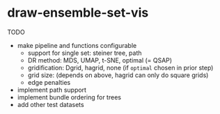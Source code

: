 # draw-ensemble-set-vis

TODO

- make pipeline and functions configurable
  - support for single set: steiner tree, path
  - DR method: MDS, UMAP, t-SNE, optimal (= QSAP)
  - gridification: Dgrid, hagrid, none (if `optimal` chosen in prior step)
  - grid size: (depends on above, hagrid can only do square grids)
  - edge penalties
- implement path support
- implement bundle ordering for trees
- add other test datasets
